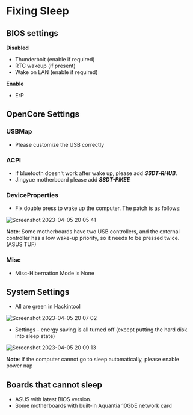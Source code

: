 # Fixing Sleep

## BIOS settings

**Disabled**

* Thunderbolt (enable if required)
* RTC wakeup (if present)
* Wake on LAN (enable if required)

**Enable**

* ErP

## OpenCore Settings

### USBMap

* Please customize the USB correctly

### ACPI

* If bluetooth doesn't work after wake up, please add ***SSDT-RHUB***.
* Jingyue motherboard please add ***SSDT-PMEE***

### DeviceProperties

* Fix double press to wake up the computer. The patch is as follows:

![Screenshot 2023-04-05 20 05 41](https://user-images.githubusercontent.com/74492520/230076717-1065454d-6cad-4017-b8a7-6219d4e30ab2.png)

**Note**: Some motherboards have two USB controllers, and the external controller has a low wake-up priority, so it needs to be pressed twice. (ASUS TUF)

### Misc

* Misc-Hibernation Mode is None

## System Settings

* All are green in Hackintool

![Screenshot 2023-04-05 20 07 02](https://user-images.githubusercontent.com/74492520/230076750-711111f9-2fd8-4bdd-84f1-1f8c1017ce3f.png)

* Settings - energy saving is all turned off (except putting the hard disk into sleep state)

![Screenshot 2023-04-05 20 09 13](https://user-images.githubusercontent.com/74492520/230076790-a296c140-1194-4011-b220-32b9745016ed.png)

**Note**: If the computer cannot go to sleep automatically, please enable power nap


## Boards that cannot sleep

* ASUS with latest BIOS version.
* Some motherboards with built-in Aquantia 10GbE network card
